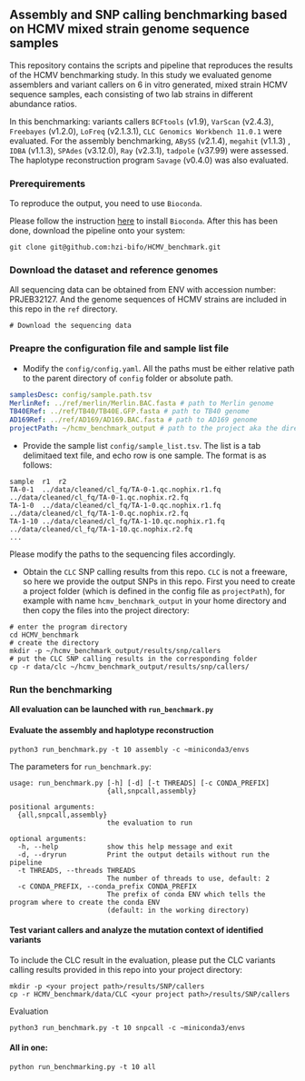 ## Assembly and SNP calling benchmarking based on HCMV mixed strain genome sequence samples

This repository contains the scripts and pipeline that reproduces the results of the HCMV benchmarking study. In this study we evaluated genome assemblers and variant callers on 6 in vitro generated, mixed strain HCMV sequence samples, each consisting of two lab strains in different abundance ratios. 

In this benchmarking: variants callers `BCFtools` (v1.9), `VarScan` (v2.4.3), `Freebayes` (v1.2.0), `LoFreq` (v2.1.3.1), `CLC Genomics Workbench 11.0.1` were evaluated. For the assembly benchmarking, `ABySS` (v2.1.4), `megahit` (v1.1.3) , `IDBA` (v1.1.3), `SPAdes` (v3.12.0), `Ray` (v2.3.1), `tadpole` (v37.99) were assessed. The haplotype reconstruction program `Savage` (v0.4.0) was also evaluated. 

### Prerequirements

To reproduce the output, you need to use `Bioconda`.

Please follow the instruction [here](https://bioconda.github.io) to install `Bioconda`. After this has been done, download the pipeline onto your system:

```shell
git clone git@github.com:hzi-bifo/HCMV_benchmark.git
```

### Download the dataset and reference genomes
All sequencing data can be obtained from ENV with accession number: PRJEB32127. And the genome sequences of HCMV strains are included in this repo in the `ref` directory.
```shell
# Download the sequencing data
```

### Preapre the configuration file and sample list file

- Modify the `config/config.yaml`.
All the paths must be either relative path to the parent directory of `config` folder or absolute path.

```yaml
samplesDesc: config/sample.path.tsv
MerlinRef: ../ref/merlin/Merlin.BAC.fasta # path to Merlin genome
TB40ERef: ../ref/TB40/TB40E.GFP.fasta # path to TB40 genome
AD169Ref: ../ref/AD169/AD169.BAC.fasta # path to AD169 genome
projectPath: ~/hcmv_benchmark_output # path to the project aka the directory for outputs
```

- Provide the sample list `config/sample_list.tsv`. The list is a tab delimitaed text file, and echo row is one sample.
The format is as follows:
```tsv
sample	r1	r2
TA-0-1	../data/cleaned/cl_fq/TA-0-1.qc.nophix.r1.fq	../data/cleaned/cl_fq/TA-0-1.qc.nophix.r2.fq
TA-1-0	../data/cleaned/cl_fq/TA-1-0.qc.nophix.r1.fq	../data/cleaned/cl_fq/TA-1-0.qc.nophix.r2.fq
TA-1-10	../data/cleaned/cl_fq/TA-1-10.qc.nophix.r1.fq	../data/cleaned/cl_fq/TA-1-10.qc.nophix.r2.fq
...
```
Please modify the paths to the sequencing files accordingly.

- Obtain the `CLC` SNP calling results from this repo. 
`CLC` is not a freeware, so here we provide the output SNPs in this repo. First you need to create a project folder (which is defined in the config file as `projectPath`), for example with name `hcmv_benchmark_output` in your home directory and then copy the files into the project directory:

```shell
# enter the program directory
cd HCMV_benchmark
# create the directory
mkdir -p ~/hcmv_benchmark_output/results/snp/callers
# put the CLC SNP calling results in the corresponding folder
cp -r data/clc ~/hcmv_benchmark_output/results/snp/callers/
```

### Run the benchmarking

**All evaluation can be launched with `run_benchmark.py`**

#### Evaluate the assembly and haplotype reconstruction
```shell
python3 run_benchmark.py -t 10 assembly -c ~miniconda3/envs
```
The parameters for `run_benchmark.py`:
```shell
usage: run_benchmark.py [-h] [-d] [-t THREADS] [-c CONDA_PREFIX]
                        {all,snpcall,assembly}

positional arguments:
  {all,snpcall,assembly}
                        the evaluation to run

optional arguments:
  -h, --help            show this help message and exit
  -d, --dryrun          Print the output details without run the pipeline
  -t THREADS, --threads THREADS
                        The number of threads to use, default: 2
  -c CONDA_PREFIX, --conda_prefix CONDA_PREFIX
                        The prefix of conda ENV which tells the program where to create the conda ENV 
                        (default: in the working directory)
```

#### Test variant callers and analyze the mutation context of identified variants
To include the CLC result in the evaluation, please put the CLC variants calling results provided in this repo into your project directory:
```shell
mkdir -p <your project path>/results/SNP/callers
cp -r HCMV_benchmark/data/CLC <your project path>/results/SNP/callers
```
Evaluation
```shell
python3 run_benchmark.py -t 10 snpcall -c ~miniconda3/envs
```

#### All in one:
```shell
python run_benchmarking.py -t 10 all
```
